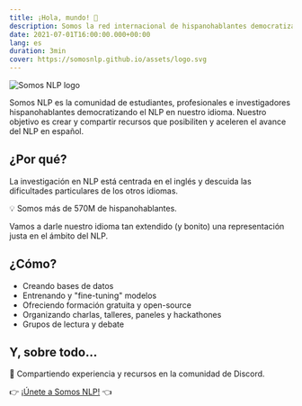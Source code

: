 ```yaml
---
title: ¡Hola, mundo! 🤗
description: Somos la red internacional de hispanohablantes democratizando el NLP en español.
date: 2021-07-01T16:00:00.000+00:00
lang: es
duration: 3min
cover: https://somosnlp.github.io/assets/logo.svg
---
```


<div class="flex justify-center">
    <img alt="Somos NLP logo" src="https://somosnlp.github.io/assets/logo.svg" />
</div>

Somos NLP es la comunidad de estudiantes, profesionales e investigadores hispanohablantes democratizando el NLP en nuestro idioma. Nuestro objetivo es crear y compartir recursos que posibiliten y aceleren el avance del NLP en español.

## ¿Por qué?

La investigación en NLP está centrada en el inglés y descuida las dificultades particulares de los otros idiomas.

💡 Somos más de 570M de hispanohablantes.

Vamos a darle nuestro idioma tan extendido (y bonito) una representación justa en el ámbito del NLP.

## ¿Cómo?

* Creando bases de datos
* Entrenando y "fine-tuning" modelos
* Ofreciendo formación gratuita y open-source
* Organizando charlas, talleres, paneles y hackathones
* Grupos de lectura y debate

## Y, sobre todo...

🚀 Compartiendo experiencia y recursos en la comunidad de Discord.

👉 [¡Únete a Somos NLP!](https://discord.gg/u2wWMHsc) 👈
